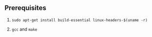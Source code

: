 ## Prerequisites 

1. `sudo apt-get install build-essential linux-headers-$(uname -r)`

2. `gcc` and `make`
